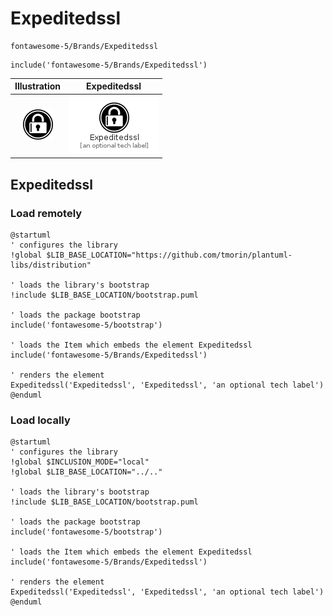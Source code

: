 # Expeditedssl


```text
fontawesome-5/Brands/Expeditedssl
```

```text
include('fontawesome-5/Brands/Expeditedssl')
```



| Illustration | Expeditedssl |
| :---: | :---: |
| ![illustration for Illustration](../../fontawesome-5/Brands/Expeditedssl.png) | ![illustration for Expeditedssl](../../fontawesome-5/Brands/Expeditedssl.Local.png) |




## Expeditedssl

### Load remotely
```plantuml
@startuml
' configures the library
!global $LIB_BASE_LOCATION="https://github.com/tmorin/plantuml-libs/distribution"

' loads the library's bootstrap
!include $LIB_BASE_LOCATION/bootstrap.puml

' loads the package bootstrap
include('fontawesome-5/bootstrap')

' loads the Item which embeds the element Expeditedssl
include('fontawesome-5/Brands/Expeditedssl')

' renders the element
Expeditedssl('Expeditedssl', 'Expeditedssl', 'an optional tech label')
@enduml
```

### Load locally
```plantuml
@startuml
' configures the library
!global $INCLUSION_MODE="local"
!global $LIB_BASE_LOCATION="../.."

' loads the library's bootstrap
!include $LIB_BASE_LOCATION/bootstrap.puml

' loads the package bootstrap
include('fontawesome-5/bootstrap')

' loads the Item which embeds the element Expeditedssl
include('fontawesome-5/Brands/Expeditedssl')

' renders the element
Expeditedssl('Expeditedssl', 'Expeditedssl', 'an optional tech label')
@enduml
```

